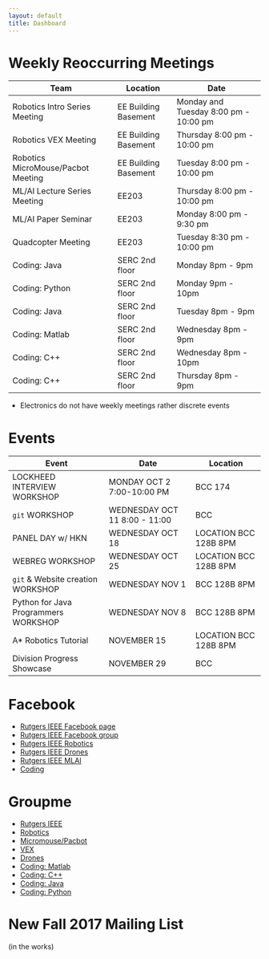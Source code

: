 ```yaml
---
layout: default
title: Dashboard
---
```

# Weekly Reoccurring Meetings

Team | Location | Date
--- | --- | ---
Robotics Intro Series Meeting | EE Building Basement | Monday and Tuesday 8:00 pm - 10:00 pm
Robotics VEX Meeting | EE Building Basement | Thursday 8:00 pm - 10:00 pm
Robotics MicroMouse/Pacbot Meeting | EE Building Basement | Tuesday 8:00 pm - 10:00 pm
ML/AI Lecture Series Meeting | EE203 | Thursday 8:00 pm - 10:00 pm
ML/AI Paper Seminar	| EE203 | Monday 8:00 pm - 9:30 pm
Quadcopter Meeting | EE203 | Tuesday 8:30 pm - 10:00 pm
Coding: Java | SERC 2nd floor | Monday 8pm - 9pm
Coding: Python | SERC 2nd floor | Monday 9pm - 10pm
Coding: Java | SERC 2nd floor | Tuesday 8pm - 9pm
Coding: Matlab | SERC 2nd floor | Wednesday 8pm - 9pm
Coding: C++ | SERC 2nd floor | Wednesday 8pm - 10pm
Coding: C++ | SERC 2nd floor | Thursday 8pm - 9pm

* Electronics do not have weekly meetings rather discrete events


# Events

Event | Date | Location
--- | --- | ---
LOCKHEED INTERVIEW WORKSHOP | MONDAY OCT 2 7:00-10:00 PM | BCC 174
`git` WORKSHOP | WEDNESDAY OCT 11 8:00 - 11:00 | BCC
PANEL DAY w/ HKN | WEDNESDAY OCT 18 | LOCATION BCC 128B 8PM
WEBREG WORKSHOP | WEDNESDAY OCT 25 | LOCATION BCC 128B 8PM
`git` & Website creation WORKSHOP | WEDNESDAY NOV 1 | BCC 128B 8PM
Python for Java Programmers WORKSHOP | WEDNESDAY NOV 8 | BCC 128B 8PM
A* Robotics Tutorial | NOVEMBER 15 | LOCATION BCC 128B 8PM
Division Progress Showcase | NOVEMBER 29 | BCC


# Facebook

+ [Rutgers IEEE Facebook page](https://www.facebook.com/RutgersIEEE/)
+ [Rutgers IEEE Facebook group](https://www.facebook.com/groups/RutgersIEEEGroup/)
+ [Rutgers IEEE Robotics](https://www.facebook.com/groups/RutgersIEEE.Robotics/)
+ [Rutgers IEEE Drones](https://www.facebook.com/groups/RutgersIEEE.Drones/)
+ [Rutgers IEEE MLAI](https://www.facebook.com/groups/RutgersIEEE.MLAI/)
+ [Coding](https://www.facebook.com/groups/RutgersIEEE.N2E/)

# Groupme

+ [Rutgers IEEE](https://web.groupme.com/join_group/33255110/uLnNfM)
+ [Robotics](https://app.groupme.com/join_group/34253511/ODdboQ)
+ [Micromouse/Pacbot](https://app.groupme.com/join_group/34253137/mkCBvk)
+ [VEX](https://groupme.com/join_group/34253209/YLsw9t)
+ [Drones](https://app.groupme.com/join_group/34253450/MciSjt)
+ [Coding: Matlab](https://app.groupme.com/join_group/35067305/foSVLB)
+ [Coding: C++](https://app.groupme.com/join_group/35067313/NBA9hV)
+ [Coding: Java](https://app.groupme.com/join_group/35067289/HNiFre)
+ [Coding: Python](https://app.groupme.com/join_group/35067300/boOWR2)

# New Fall 2017 Mailing List
(in the works)